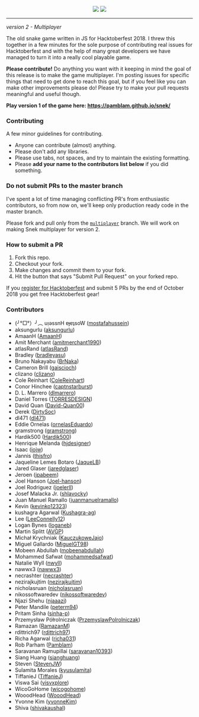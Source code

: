 <p align="center">
<img src='https://i.imgur.com/j95GpFY.png' />
<img src='https://i.imgur.com/F8yUR6E.png' />
<hr>
</p>

*version 2 - Multiplayer*

The old snake game written in JS for Hacktoberfest 2018. I threw this together in a few minutes for the sole purpose of contributing real issues for Hacktoberfest and with the help of many great developers we have managed to turn it into a really cool playable game.

**Please contribute!** Do anything you want with it keeping in mind the goal of this release is to make the game multiplayer. I'm posting issues for specific things that need to get done to reach this goal, but if you feel like you can make other improvements please do! Please try to make your pull requests meaningful and useful though.

**Play version 1 of the game here: https://pamblam.github.io/snek/**

### Contributing

A few minor guidelines for contributing.
 - Anyone can contribute (almost) anything.
 - Please don't add any libraries.
 - Please use tabs, not spaces, and try to maintain the existing formatting.
 - Please **add your name to the contributors list below** if you did something.

### Do not submit PRs to the master branch

I've spent a lot of time managing conflicting PR's from enthusiastic contributors, so from now on, we'll keep only production ready code in the master branch.

Please fork and pull only from the [`multiplayer`](https://github.com/Pamblam/snek/tree/multiplayer) branch. We will work on making Snek multiplayer for version 2.

### How to submit a PR

 1. Fork this repo.
 2. Checkout your fork.
 3. Make changes and commit them to your fork.
 4. Hit the button that says "Submit Pull Request" on your forked repo.

If you [register for Hacktoberfest](https://hacktoberfest.digitalocean.com/sign_up/register) and submit 5 PRs by the end of October 2018 you get free Hacktoberfest gear!

### Contributors

 - (╯°□°）╯︵ uᴉǝssnH ɐɟɐʇsoW ([mostafahussein](https://github.com/mostafahussein))
 - aksungurlu ([aksungurlu](https://github.com/aksungurlu))
 - AmaanH ([AmaanH](https://github.com/AmaanH))
 - Amit Merchant ([amitmerchant1990](https://github.com/amitmerchant1990))
 - atlasRand ([atlasRand](https://github.com/atlasRand))
 - Bradley ([bradleyasu](https://github.com/bradleyasu))
 - Bruno Nakayabu ([BrNaka](https://github.com/BrNaka))
 - Cameron Brill ([gaiscioch](https://github.com/gaiscioch))
 - clizano ([clizano](https://github.com/clizano))
 - Cole Reinhart ([ColeReinhart](https://github.com/ColeReinhart))
 - Conor Hinchee ([captnstarburst](https://github.com/captnstarburst))
 - D. L. Marrero ([dlmarrero](https://github.com/dlmarrero))
 - Daniel Torres ([TORRESDESIGN](https://github.com/TORRESDESIGN))
 - David Quan ([David-Quan00](https://github.com/David-Quan00))
 - Derek ([DirtySoc](https://github.com/DirtySoc))
 - dl471 ([dl471](https://github.com/dl471))
 - Eddie Ornelas ([ornelasEduardo](https://github.com/ornelasEduardo))
 - gramstrong  ([gramstrong](https://github.com/gramstrong))
 - Hardik500 ([Hardik500](https://github.com/Hardik500))
 - Henrique Melanda ([hjdesigner](https://github.com/hjdesigner))
 - Isaac ([iojw](https://github.com/iojw))
 - Jannis ([thisfro](https://github.com/thisfro))
 - Jaqueline Lemes Botaro ([JaqueLB](https://github.com/JaqueLB))
 - Jared Glaser ([jaredglaser](https://github.com/jaredglaser))
 - Jeroen ([jpabeem](https://github.com/jpabeem))
 - Joel Hanson ([Joel-hanson](https://github.com/Joel-hanson))
 - Joel Rodriguez ([joelerll](https://github.com/joelerll))
 - Josef Malacka Jr. ([shlavocky](https://github.com/shlavocky))
 - Juan Manuel Ramallo ([juanmanuelramallo](https://github.com/juanmanuelramallo))
 - Kevin ([kevinko12323](https://github.com/kevinko12323))
 - kushagra Agarwal ([Kushagra-ag](https://github.com/Kushagra-ag))
 - Lee ([LeeConnelly12](https://github.com/LeeConnelly12))
 - Logan Bynes ([loganeb](https://github.com/loganeb))
 - Martin Splitt ([AVGP](https://github.com/AVGP))
 - Michał Krychniak ([KauczukoweJajo](https://github.com/KauczukoweJajo))
 - Miguel Gallardo ([MiguelGT98](https://github.com/MiguelGT98))
 - Mobeen Abdullah ([mobeenabdullah](https://github.com/mobeenabdullah))
 - Mohammed Safwat ([mohammedsafwat](https://github.com/mohammedsafwat))
 - Natalie Wyll ([nwyll](https://github.com/nwyll))
 - nawwx3 ([nawwx3](https://github.com/nawwx3))
 - necrashter ([necrashter](https://github.com/necrashter))
 - nezirajkujtim ([nezirajkujtim](https://github.com/nezirajkujtim))
 - nicholasruan ([nicholasruan](https://github.com/nicholasruan))
 - nikossoftwaredev ([nikossoftwaredev](https://github.com/nikossoftwaredev))
 - Njazi Shehu ([njaaazi](https://github.com/njaaazi))
 - Peter Mandile ([peterm94](https://github.com/peterm94))
 - Pritam Sinha ([sinha-p](https://github.com/sinha-p))
 - Przemysław Półrolniczak ([PrzemyslawPolrolniczak](https://github.com/PrzemyslawPolrolniczak))
 - Ramazan ([RamazanM](https://github.com/RamazanM))
 - rdittrich97 ([rdittrich97](https://github.com/rdittrich97))
 - Richa Agarwal ([richa031](https://github.com/richa031))
 - Rob Parham ([Pamblam](https://github.com/Pamblam))
 - Saravanan Ramupillai ([saravanan10393](https://github.com/saravanan10393))
 - Siang Huang ([sianghuang](https://github.com/sianghuang))
 - Steven ([StevenJW](https://github.com/StevenJW))
 - Sulamita Morales ([kyusulamita](https://github.com/kyusulamita))
 - TiffanieJ ([TiffanieJ](https://github.com/TiffanieJ))
 - Viswa Sai ([visvxplore](https://github.com/visvxplore))
 - WicoGoHome ([wicogohome](https://github.com/wicogohome))
 - WooodHead ([WooodHead](https://github.com/WooodHead))
 - Yvonne Kim ([yvonneKim](https://github.com/yvonneKim))
 - Shiva ([shivakaushal](https://github.com/shivakaushal))